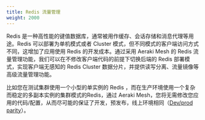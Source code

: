 ```yaml
---
title: Redis 流量管理
weight: 2000
---
```


Redis 是一种高性能的键值数据库，通常被用作缓存、会话存储和消息代理等用途。Redis 可以部署为单机模式或者 Cluster 模式，但不同模式的客户端访问方式不同，这增加了应用使用 Redis 的开发成本。通过采用 Aeraki Mesh 的 Redis 流量管理功能，我们可以在不修改客户端代码的前提下切换后端的 Redis 部署模式，实现客户端无感知的 Redis Cluster 数据分片，并提供读写分离、流量镜像等高级流量管理功能。

比如您在测试集群使用一个小型的单实例的 Redis ，而在生产环境使用一个复杂而稳定的多副本实例的集群模式的Redis，通过 Aeraki Mesh，您将无需修改您应用的代码/配置，从而尽可能的保证了开发，预发布，线上环境相同（[Dev/prod parity](https://12factor.net/dev-prod-parity)）。
